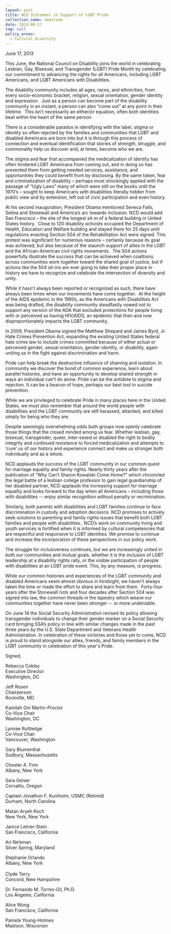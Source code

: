 ```yaml
---
layout: post
title: NCD Statement in Support of LGBT Pride
collection_name: newsroom
date: 2013-06-17
tag: null
policy_areas:
  - Cultural Diversity
---
```

June 17, 2013

This June, the National Council on Disability joins the world in celebrating Lesbian, Gay, Bisexual, and Transgender (LGBT) Pride Month by celebrating our commitment to advancing the rights for all Americans, including LGBT Americans, and LGBT Americans with Disabilities. 

The disability community includes all ages, races, and ethnicities, from every socio-economic bracket, religion, sexual orientation, gender identity and expression.  Just as a person can become part of the disability community in an instant, a person can also “come out” at any point in their lifetime.  This isn’t necessarily an either/or equation, often both identities beat within the heart of the same person.

There is a considerable paradox in identifying with the label, stigma or identity so often rejected by the families and communities that LGBT and disabled Americans are born into but it is through this process of connection and eventual identification that stories of strength, struggle, and commonality help us discover and, at times, become who we are.

The stigma and fear that accompanied the medicalization of identity has often hindered LGBT Americans from coming out, and in doing so has prevented them from getting needed services, assistance, and opportunities they could benefit from by disclosing. By the same token, fear and criminalization of disability – perhaps most shockingly applied with the passage of “Ugly Laws” many of which were still on the books until the 1970’s – sought to keep Americans with disabilities literally hidden from public view and by extension, left out of civic participation and even history.

At his second inauguration, President Obama mentioned Seneca Falls, Selma and Stonewall and America’s arc towards inclusion. NCD would add San Francisco – the site of the longest sit-in of a federal building in United States history.  Close to 120 disability activists occupied the Department of Health, Education and Welfare building and stayed there for 25 days until regulations enacting Section 504 of the Rehabilitation Act were signed. This protest was significant for numerous reasons – certainly because its goal was achieved, but also because of the staunch support of allies in the LGBT and the African-American civil rights movements.  The 504 actions powerfully illustrate the success that can be achieved when coalitions across communities work together toward the shared goal of justice, but if actions like the 504 sit-ins are ever going to take their proper place in history we have to recognize and celebrate the intersection of diversity and unity.

While it hasn’t always been reported or recognized as such, there have always been times when our movements have come together.  At the height of the AIDS epidemic in the 1980s, as the Americans with Disabilities Act was being drafted, the disability community steadfastly vowed not to support any version of the ADA that excluded protections for people living with or perceived as having HIV/AIDS, an epidemic that then and now disproportionately impacts the LGBT community. 

In 2009, President Obama signed the Matthew Shepard and James Byrd, Jr. Hate Crimes Prevention Act, expanding the existing United States federal hate crime law to include crimes committed because of either actual or perceived gender, sexual orientation, gender identity, or disability, again uniting us in the fight against discrimination and harm. 

Pride can help break the destructive influence of shaming and isolation. In community we discover the bond of common experience, learn about parallel histories, and have an opportunity to develop shared strength in ways an individual can’t do alone. Pride can be the antidote to stigma and rejection. It can be a beacon of hope, perhaps our best tool in suicide prevention.

While we are privileged to celebrate Pride in many places here in the United States, we must also remember that around the world people with disabilities and the LGBT community are still harassed, attacked, and killed simply for being who they are.  

Despite seemingly overwhelming odds both groups now openly celebrate those things that the closed minded among us fear. Whether lesbian, gay, bisexual, transgender, queer, inter-sexed or disabled the right to bodily integrity and continued resistance to forced medicalization and attempts to ‘cure’ us of our history and experience connect and make us stronger both individually and as a whole.

NCD applauds the success of the LGBT community in our common quest for marriage equality and family rights. Nearly thirty years after the publication of “Why Can’t Sharon Kowalski Come Home?” which chronicled the legal battle of a lesbian college professor to gain legal guardianship of her disabled partner, NCD applauds the increasing support for marriage equality and looks forward to the day when all Americans – including those with disabilities -- enjoy similar recognition without penalty or recrimination.

Similarly, both parents with disabilities and LGBT families continue to face discrimination in custody and adoption decisions. NCD promises to actively seek solutions to parenting and family rights issues that benefit both LGBT families and people with disabilities.  NCD’s work on community living and youth services is fortified when it is informed by cultural competencies that are respectful and responsive to LGBT identities. We promise to continue and increase the incorporation of these perspectives in our policy work.

The struggle for inclusiveness continues, but we are increasingly united in both our communities and mutual goals, whether it is the inclusion of LGBT leadership at a disability rights rally, or the visible participation of people with disabilities at an LGBT pride event. This, by any measure, is progress. 

While our common histories and experiences of the LGBT community and disabled Americans seem almost obvious in hindsight, we haven’t always taken the time or made the effort to share and learn from them.  Forty-four years after the Stonewall riots and four decades after Section 504 was signed into law, the common threads in the tapestry which weave our communities together have never been stronger -- or more undeniable. 

On June 14 the Social Security Administration revised its policy allowing transgender individuals to change their gender marker on a Social Security card bringing SSA’s policy in line with similar changes made in the past three years by the U.S. State Department and Veterans Health Administration. In celebration of these victories and those yet to come, NCD is proud to stand alongside our allies, friends, and family members in the LGBT community in celebration of this year's Pride.

Signed,

Rebecca Cokley   \
Executive Director\
Washington, DC

Jeff Rosen\
Chairperson\
Rockville, MD

Kamilah Oni Martin-Proctor                           \
Co-Vice Chair                                                 \
Washington, DC                                             

Lynnae Ruttledge\
Co-Vice Chair                                                 \
Vancouver, Washington

Gary Blumenthal                                             \
Sudbury, Massachusetts                                 

Chester A. Finn\
Albany, New York

Sara Gelser                                                      \
Corvallis, Oregon                                            

Captain Jonathon F. Kuniholm, USMC (Retired)\
Durham, North Carolina

Matan Aryeh Koch                                         \
New York, New York                                                

Janice Lehrer-Stein\
San Francisco, California

Ari Ne’eman                                                   \
Silver Spring, Maryland                                  

Stephanie Orlando\
Albany, New York\
 \
Clyde Terry                                                     \
Concord, New Hampshire                              

Dr. Fernando M. Torres-Gil, Ph.D.\
Los Angeles, California

Alice Wong                                                     \
San Francisco, California                                

Pamela Young-Holmes\
Madison, Wisconsin